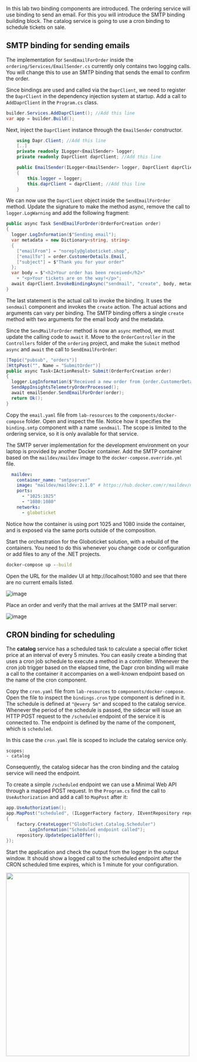 In this lab two binding components are introduced. The ordering service will use binding to send an email. For this you will introduce the SMTP binding building block. The catalog service is going to use a cron binding to schedule tickets on sale.

## SMTP binding for sending emails
The implementation for `SendEmailForOrder` inside the `ordering/Services/EmailSender.cs` currently only contains two logging calls. You will change this to use an SMTP binding that sends the email to confirm the order.

Since bindings are used and called via the `DaprClient`, we need to register the `DaprClient` in the dependency injection system at startup. Add a call to `AddDaprClient` in the `Program.cs` class.

```C#
builder.Services.AddDaprClient(); //Add this line
var app = builder.Build();
```

Next, inject the `DaprClient` instance through the `EmailSender` constructor.

```C#
    using Dapr.Client; //Add this line
    [..]
    private readonly ILogger<EmailSender> logger;
    private readonly DaprClient daprClient; //Add this line

    public EmailSender(ILogger<EmailSender> logger, DaprClient daprClient) //Add DaprClient parameter
    {
        this.logger = logger;
        this.daprClient = daprClient; //Add this line
    }
```

We can now use the `DaprClient` object inside the `SendEmailForOrder` method. Update the signature to make the method async, remove the call to `logger.LogWarning` and add the following fragment:

```C#
public async Task SendEmailForOrder(OrderForCreation order)  
{  
  logger.LogInformation($"Sending email");
  var metadata = new Dictionary<string, string>
  {
    ["emailFrom"] = "noreply@globoticket.shop",
    ["emailTo"] = order.CustomerDetails.Email,
    ["subject"] = $"Thank you for your order"
  };
  var body = $"<h2>Your order has been received</h2>"
    + "<p>Your tickets are on the way!</p>";
  await daprClient.InvokeBindingAsync("sendmail", "create", body, metadata);      
} 
```

The last statement is the actual call to invoke the binding. It uses the `sendmail` component and invokes the `create` action. The actual actions and arguments can vary per binding. The SMTP binding offers a single `create` method with two arguments for the email body and the metadata.

Since the `SendMailForOrder` method is now an `async` method, we must update the calling code to `await` it. Move to the `OrderController` in the `Controllers` folder of the `ordering` project, and make the `Submit` method `async` and `await` the call to `SendEmailForOrder`:
```C#
[Topic("pubsub", "orders")]  
[HttpPost("", Name = "SubmitOrder")]  
public async Task<IActionResult> Submit(OrderForCreation order)  
{  
  logger.LogInformation($"Received a new order from {order.CustomerDetails.Name}");  
  SendAppInsightsTelemetryOrderProcessed();  
  await emailSender.SendEmailForOrder(order);  
  return Ok();  
}  
```

Copy the `email.yaml` file from `lab-resources` to the `components/docker-compose` folder. Open and inspect the file. Notice how it specifies the `binding.smtp` component with a name `sendmail`. The scope is limited to the ordering service, so it is only available for that service.

The SMTP server implementation for the development environment on your laptop is provided by another Docker container. Add the SMTP container based on the `maildev/maildev` image to the `docker-compose.override.yml` file.

```yaml
  maildev:
    container_name: "smtpserver"
    image: "maildev/maildev:2.1.0" # https://hub.docker.com/r/maildev/maildev
    ports:
      - "1025:1025"
      - "1080:1080"
    networks:
      - globoticket
```

Notice how the container is using port 1025 and 1080 inside the container, and is exposed via the same ports outside of the composition. 

Start the orchestration for the Globoticket solution, with a rebuild of the containers. You need to do this whenever you change code or configuration or add files to any of the .NET projects.

```cmd
docker-compose up --build
```

Open the URL for the maildev UI at http://localhost:1080 and see that there are no current emails listed.

![image](https://user-images.githubusercontent.com/5504642/173679790-0849cf86-3fbd-44d8-9226-896c259cbd3f.png)

Place an order and verify that the mail arrives at the SMTP mail server:

![image](https://user-images.githubusercontent.com/5504642/173679843-9366ae3c-e55d-47b4-8187-36f900dbbee1.png)

## CRON binding for scheduling
The **catalog** service has a scheduled task to calculate a special offer ticket price at an interval of every 5 minutes. You can easily create a binding that uses a cron job schedule to execute a method in a controller. Whenever the cron job trigger based on the elapsed time, the Dapr cron binding will make a call to the container it accompanies on a well-known endpoint based on the name of the cron component.

Copy the `cron.yaml` file from `lab-resources` to `components/docker-compose`. Open the file to inspect the `bindings.cron` type component is defined in it. The schedule is defined at `"@every 5m"` and scoped to the catalog service.
Whenever the period of the schedule is passed, the sidecar will issue an HTTP POST request to the `/scheduled` endpoint of the service it is connected to. The endpoint is defined by the name of the component, which is `scheduled`.

In this case the `cron.yaml` file is scoped to include the catalog service only. 
```
scopes:
- catalog
```
Consequently, the catalog sidecar has the cron binding and the catalog service will need the endpoint.

To create a simple `/scheduled` endpoint we can use a Minimal Web API through a mapped POST request.
In the `Program.cs` find the call to `UseAuthorization` and add a call to `MapPost` after it:

```C#
app.UseAuthorization();
app.MapPost("scheduled", (ILoggerFactory factory, IEventRepository repository) => 
{
    factory.CreateLogger("GloboTicket.Catalog.Scheduler")
        .LogInformation("Scheduled endpoint called");
    repository.UpdateSpecialOffer();
});
```

Start the application and check the output from the logger in the output window. It should show a logged call to the scheduled endpoint after the CRON scheduled time expires, which is 1 minute for your configuration.

<img src="https://user-images.githubusercontent.com/5504642/173680430-486bc8e9-93cb-4ccc-a643-53817fd8e431.png" width="500" />
